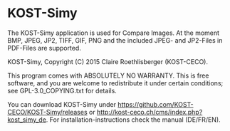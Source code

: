 KOST-Simy
=========

The KOST-Simy application is used for Compare Images. At the moment BMP, JPEG, JP2, TIFF, GIF, PNG and the included JPEG- and JP2-Files in PDF-Files are supported. 

KOST-Simy, Copyright (C) 2015 Claire Roethlisberger (KOST-CECO).

This program comes with ABSOLUTELY NO WARRANTY.
This is free software, and you are welcome to redistribute it under 
certain conditions; see GPL-3.0_COPYING.txt for details.

You can download KOST-Simy under https://github.com/KOST-CECO/KOST-Simy/releases or http://kost-ceco.ch/cms/index.php?kost_simy_de. 
For installation-instructions check the manual (DE/FR/EN).
